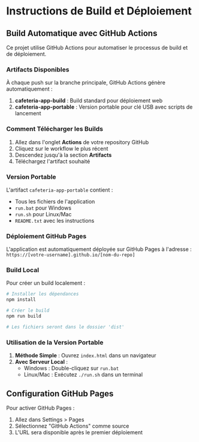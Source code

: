
# Instructions de Build et Déploiement

## Build Automatique avec GitHub Actions

Ce projet utilise GitHub Actions pour automatiser le processus de build et de déploiement.

### Artifacts Disponibles

À chaque push sur la branche principale, GitHub Actions génère automatiquement :

1. **cafeteria-app-build** : Build standard pour déploiement web
2. **cafeteria-app-portable** : Version portable pour clé USB avec scripts de lancement

### Comment Télécharger les Builds

1. Allez dans l'onglet **Actions** de votre repository GitHub
2. Cliquez sur le workflow le plus récent
3. Descendez jusqu'à la section **Artifacts**
4. Téléchargez l'artifact souhaité

### Version Portable

L'artifact `cafeteria-app-portable` contient :
- Tous les fichiers de l'application
- `run.bat` pour Windows
- `run.sh` pour Linux/Mac  
- `README.txt` avec les instructions

### Déploiement GitHub Pages

L'application est automatiquement déployée sur GitHub Pages à l'adresse :
`https://[votre-username].github.io/[nom-du-repo]`

### Build Local

Pour créer un build localement :

```bash
# Installer les dépendances
npm install

# Créer le build
npm run build

# Les fichiers seront dans le dossier 'dist'
```

### Utilisation de la Version Portable

1. **Méthode Simple** : Ouvrez `index.html` dans un navigateur
2. **Avec Serveur Local** : 
   - Windows : Double-cliquez sur `run.bat`
   - Linux/Mac : Exécutez `./run.sh` dans un terminal

## Configuration GitHub Pages

Pour activer GitHub Pages :
1. Allez dans Settings > Pages
2. Sélectionnez "GitHub Actions" comme source
3. L'URL sera disponible après le premier déploiement
